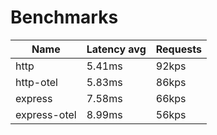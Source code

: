 <!-- README.md is generated from README.ecr, do not edit -->

# Benchmarks

| Name                          |  Latency avg      | Requests      |
| ----------------------------  |  ---------------- | ------------- |
| http| 5.41ms | 92kps |
| http-otel| 5.83ms | 86kps |
| express| 7.58ms | 66kps |
| express-otel| 8.99ms | 56kps |
